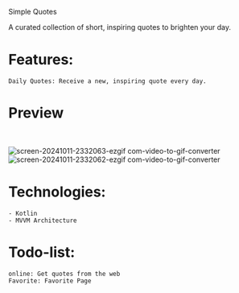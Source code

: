 Simple Quotes

A curated collection of short, inspiring quotes to brighten your day.

# Features:

    Daily Quotes: Receive a new, inspiring quote every day.


# Preview
<br/>

![screen-20241011-2332063-ezgif com-video-to-gif-converter](https://github.com/user-attachments/assets/6e15a01e-28b7-45dc-b6e2-3e9f032a57a6)   ![screen-20241011-2332062-ezgif com-video-to-gif-converter](https://github.com/user-attachments/assets/2229ced9-e201-4343-b1b2-064c285ffab5)


# Technologies:

    - Kotlin
    - MVVM Architecture

# Todo-list:

    online: Get quotes from the web
    Favorite: Favorite Page
